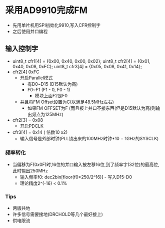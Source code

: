 # 采用AD9910完成FM
* 先用单片机用SPI初始化9910,写入CFR控制字
* 之后使用并口编程

## 输入控制字
*   uint8_t cfr1[4] = {0x00, 0x40, 0x00, 0x02};
    uint8_t cfr2[4] = {0x01, 0x40, 0x08, 0xFC};
    uint8_t cfr3[4] = {0x05, 0x08, 0x41, 0x14};
* cfr2[4] 0xFC 
    * 开启Parallel模式
        * 有D0~D15 (D15默认为高)
        * F0~F1 (F1 - 0, F0 - 1)
            * 模块上面F2是F0
    * 并且将FM Offset设置为C(以满足48.5MHz左右)
        * 如果FM OFFSET为F (而且板上并口不接东西(但是D15默认为高)则输出频点为125MHz)
* cfr2[3] = 0x08
    * 开启PDCLK
* cfr3[4] = 0x14 ( 倍数10 x2)
    * 输入信号是外部时钟(PLL锁出来的100MHz时钟*10 = 1GHz的SYSCLK)

### 频率转化
* 当偏移为F(0x0F)时,16位的并口输入被左移16位,到了频率字(32位)的最高位,此时输出250MHz
    * 输入频率f0: dec2bin[floor(f0*250/2^16)] - 写入D15-D0
    * 理论精度2^(-16) < 0.1%

### Tips
* 两版共地
* 许多信号需要接地(DRCHOLD等几个最好接上)
* 供电限流
